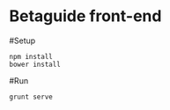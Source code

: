 Betaguide front-end
==============

#Setup 

    npm install
    bower install

#Run

    grunt serve
